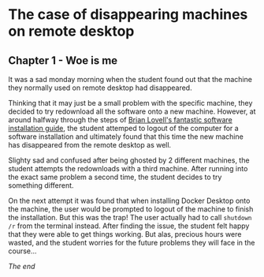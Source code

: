# The case of disappearing machines on remote desktop

## Chapter 1 - Woe is me
It was a sad monday morning when the student found out that the machine they normally used on remote desktop had disappeared.  

Thinking that it may just be a small problem with the specific machine, they decided to try redownload all the software onto a new machine. 
However, at around halfway through the steps of [Brian Lovell's fantastic software installation guide](https://lovellbrian.github.io/2023/10/02/BYODImage.html), 
the student attemped to logout of the computer for a software installation and ultimately found that this time the new machine has disappeared 
from the remote desktop as well.  

Slighty sad and confused after being ghosted by 2 different machines, the student attempts the redownloads with a third machine. 
After running into the exact same problem a second time, the student decides to try something different.  

On the next attempt it was found that when installing Docker Desktop onto the machine, the user would be prompted to logout of the machine
to finish the installation. But this was the trap! The user actually had to call `shutdown /r` from the terminal instead. 
After finding the issue, the student felt happy that they were able to get things working. But alas, precious hours were wasted, 
and the student worries for the future problems they will face in the course...

*The end*
